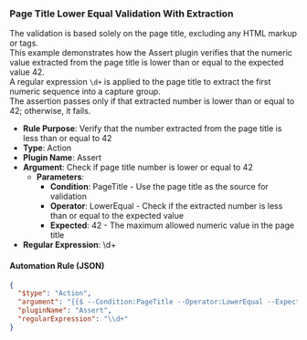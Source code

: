### Page Title Lower Equal Validation With Extraction

The validation is based solely on the page title, excluding any HTML markup or tags.  
This example demonstrates how the Assert plugin verifies that the numeric value extracted from the page title is lower than or equal to the expected value 42.  
A regular expression `\d+` is applied to the page title to extract the first numeric sequence into a capture group.  
The assertion passes only if that extracted number is lower than or equal to 42; otherwise, it fails.

- **Rule Purpose**: Verify that the number extracted from the page title is less than or equal to 42  
- **Type**: Action  
- **Plugin Name**: Assert  
- **Argument**: Check if page title number is lower or equal to 42  
  - **Parameters**:  
    - **Condition**: PageTitle - Use the page title as the source for validation  
    - **Operator**: LowerEqual - Check if the extracted number is less than or equal to the expected value  
    - **Expected**: 42 - The maximum allowed numeric value in the page title  
- **Regular Expression**: \d+

#### Automation Rule (JSON)

```json
{
  "$type": "Action",
  "argument": "{{$ --Condition:PageTitle --Operator:LowerEqual --Expected:42}}",
  "pluginName": "Assert",
  "regularExpression": "\\d+"
}
```
